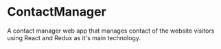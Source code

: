 # ContactManager
A contact manager web app that manages contact of the website visitors using React and Redux as it's main technology.
